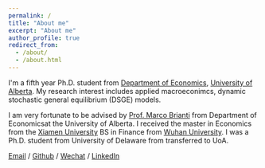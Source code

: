 ```yaml
---
permalink: /
title: "About me"
excerpt: "About me"
author_profile: true
redirect_from: 
  - /about/
  - /about.html
---
```



I'm a fifth year Ph.D. student from [Department of Economics](https://www.ualberta.ca/economics/index.html), [University of Alberta](https://www.ualberta.ca/index.html). My research interest includes applied macroeconimcs, dynamic stochastic general equilibrium (DSGE) models.

I am very fortunate to be advised by [Prof. Marco Brianti](https://sites.google.com/site/marcobriantieconomics/) from Department of Economicsat the University of Alberta. I received the master in Economics from the [Xiamen University](https://www.xmu.edu.cn) BS in Finance from [Wuhan University](http://www.whu.edu.cn). I was a Ph.D. student from University of Delaware from transferred to UoA. 

[Email](mailto:fli7@ualberta.ca) / [Github](https://github.com/fangli-DX3906) / [Wechat](../images/wechat.jpg) / [LinkedIn](www.linkedin.com/in/fangli3906)
